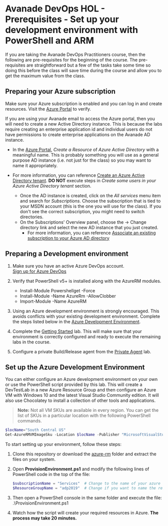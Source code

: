 # Avanade DevOps HOL - Prerequisites - Set up your development environment with PowerShell and ARM
If you are taking the Avanade DevOps Practitioners course, then the following are pre-requisites for the beginning of the course.  The pre-requisites are straightforward but a few of the tasks take some time so doing this before the class will save time during the course and allow you to get the maximum value from the class.

## Preparing your Azure subscription

Make sure your Azure subscription is enabled and you can log in and create resources. Visit the [Azure Portal](https://portal.azure.com) to verify.

If you are using your Avanade email to access the Azure portal, then you will need to create a new Active Directory instance. This is because the labs require creating an enterprise application id and individual users do not have permissions to create enterprise applications on the Avanade AD instance.

- In the [Azure Portal](https://portal.azure.com), *Create a Resource* of *Azure Active Directory* with a meaningful name. This is probably something you will use as a general purpose AD instance (i.e. not just for the class) so you may want to name it appropriately.

- For more information, you can reference [Create an Azure Active Directory tenant](https://docs.microsoft.com/en-us/power-bi/developer/create-an-azure-active-directory-tenant#create-an-azure-active-directory-tenant). **DO NOT** execute steps in *Create some users in your Azure Active Directory tenant* section. 	
	- Once the AD instance is created, click on the *All services* menu item and search for *Subscriptions*.  Choose the subscription that is tied to your MSDN account (this is the one you will use for the class).  If you don't see the correct subscription, you might need to switch directories.
	- On the Subscriptions' Overview panel, choose the -> Change directory link and select the new AD instance that you just created.
		- For more information, you can reference [Associate an existing subscription to your Azure AD directory](https://docs.microsoft.com/en-us/azure/active-directory/active-directory-how-subscriptions-associated-directory#to-associate-an-existing-subscription-to-your-azure-ad-directory)

## Preparing a Development environment

1. Make sure you have an active Azure DevOps account.<br>
[Sign up for Azure DevOps](https://dev.azure.com/)

2. Verify that PowerShell v5+ is installed along with the AzureRM modules.
    - Install-Module Powershellget -Force
    - Install-Module -Name AzureRm -AllowClobber
    - Import-Module -Name AzureRM

3. Using an Azure development environment is strongly encouraged. This avoids conflicts with your existing development environment.  Complete the steps listed below in the [Azure Development Environment](#azure-development-environment).

4. Complete the [Getting Started](getting-started/README.md) lab. This will make sure that your environment is correctly configured and ready to execute the remaining labs in the course.

5. Configure a private Build/Release agent from the [Private Agent](private-agent/README.md) lab.

## Set up the Azure Development Environment
You can either configure an Azure development environment on your own or use the PowerShell script provided by this lab. This will create a DevTestLab in a new Azure Resource Group and then configure an Azure VM with Windows 10 and the latest Visual Studio Community edition. It will also use Chocolatey to install a collection of other tools and applications.

>**Note:** Not all VM SKUs are available in every region.  You can get the list of SKUs in a particular location with the following PowerShell commands.
```PowerShell
$locName="South Central US"
Get-AzureRMVMImageSku -Location $locName -Publisher "MicrosoftVisualStudio" -Offer "VisualStudio" | Select Skus
```

To start setting up your environment, follow these steps:

1. Clone this repository or download the [azure-rm](../azure-rm) folder and extract the files on your system.

1. Open **ProvisionEnvironment.ps1** and modify the following lines of PowerShell code in the top of the file:
    ```PowerShell
    $subscriptionName = "Services"  # Change to the name of your azure subscription
    $ResourceGroupName = "adp2019"  # Change if you want to name the resource group differently
    ```

1. Then open a PowerShell console in the same folder and execute the file: .\ProvisionEnvironment.ps1

1. Watch how the script will create your required resources in Azure. **The  process may take 20 minutes.**
